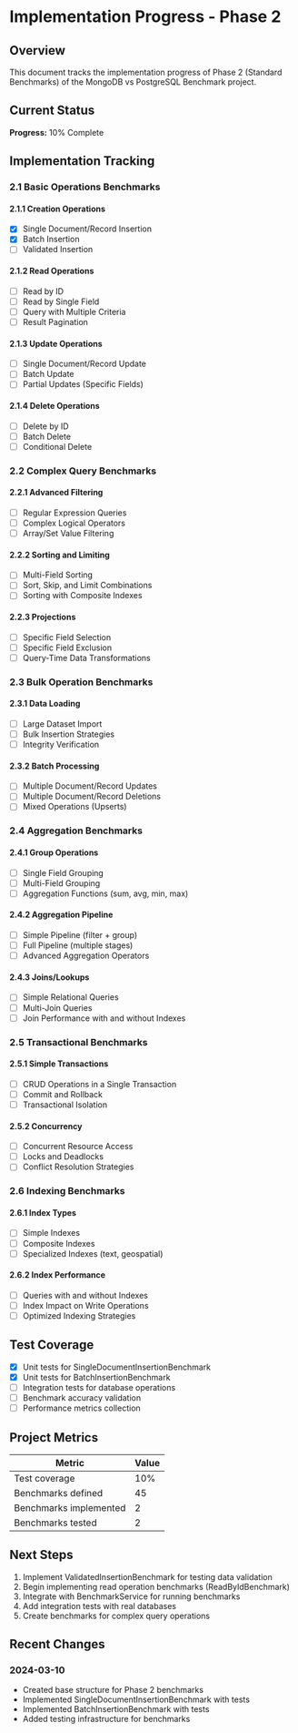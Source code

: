 # Implementation Progress - Phase 2

## Overview

This document tracks the implementation progress of Phase 2 (Standard Benchmarks) of the MongoDB vs PostgreSQL Benchmark project.

## Current Status

**Progress:** 10% Complete

## Implementation Tracking

### 2.1 Basic Operations Benchmarks

#### 2.1.1 Creation Operations
- [x] Single Document/Record Insertion
- [x] Batch Insertion
- [ ] Validated Insertion

#### 2.1.2 Read Operations
- [ ] Read by ID
- [ ] Read by Single Field
- [ ] Query with Multiple Criteria
- [ ] Result Pagination

#### 2.1.3 Update Operations
- [ ] Single Document/Record Update
- [ ] Batch Update
- [ ] Partial Updates (Specific Fields)

#### 2.1.4 Delete Operations
- [ ] Delete by ID
- [ ] Batch Delete
- [ ] Conditional Delete

### 2.2 Complex Query Benchmarks

#### 2.2.1 Advanced Filtering
- [ ] Regular Expression Queries
- [ ] Complex Logical Operators
- [ ] Array/Set Value Filtering

#### 2.2.2 Sorting and Limiting
- [ ] Multi-Field Sorting
- [ ] Sort, Skip, and Limit Combinations
- [ ] Sorting with Composite Indexes

#### 2.2.3 Projections
- [ ] Specific Field Selection
- [ ] Specific Field Exclusion
- [ ] Query-Time Data Transformations

### 2.3 Bulk Operation Benchmarks

#### 2.3.1 Data Loading
- [ ] Large Dataset Import
- [ ] Bulk Insertion Strategies
- [ ] Integrity Verification

#### 2.3.2 Batch Processing
- [ ] Multiple Document/Record Updates
- [ ] Multiple Document/Record Deletions
- [ ] Mixed Operations (Upserts)

### 2.4 Aggregation Benchmarks

#### 2.4.1 Group Operations
- [ ] Single Field Grouping
- [ ] Multi-Field Grouping
- [ ] Aggregation Functions (sum, avg, min, max)

#### 2.4.2 Aggregation Pipeline
- [ ] Simple Pipeline (filter + group)
- [ ] Full Pipeline (multiple stages)
- [ ] Advanced Aggregation Operators

#### 2.4.3 Joins/Lookups
- [ ] Simple Relational Queries
- [ ] Multi-Join Queries
- [ ] Join Performance with and without Indexes

### 2.5 Transactional Benchmarks

#### 2.5.1 Simple Transactions
- [ ] CRUD Operations in a Single Transaction
- [ ] Commit and Rollback
- [ ] Transactional Isolation

#### 2.5.2 Concurrency
- [ ] Concurrent Resource Access
- [ ] Locks and Deadlocks
- [ ] Conflict Resolution Strategies

### 2.6 Indexing Benchmarks

#### 2.6.1 Index Types
- [ ] Simple Indexes
- [ ] Composite Indexes
- [ ] Specialized Indexes (text, geospatial)

#### 2.6.2 Index Performance
- [ ] Queries with and without Indexes
- [ ] Index Impact on Write Operations
- [ ] Optimized Indexing Strategies

## Test Coverage

- [x] Unit tests for SingleDocumentInsertionBenchmark
- [x] Unit tests for BatchInsertionBenchmark
- [ ] Integration tests for database operations
- [ ] Benchmark accuracy validation
- [ ] Performance metrics collection

## Project Metrics

| Metric | Value |
|--------|-------|
| Test coverage | 10% |
| Benchmarks defined | 45 |
| Benchmarks implemented | 2 |
| Benchmarks tested | 2 |

## Next Steps

1. Implement ValidatedInsertionBenchmark for testing data validation
2. Begin implementing read operation benchmarks (ReadByIdBenchmark)
3. Integrate with BenchmarkService for running benchmarks
4. Add integration tests with real databases
5. Create benchmarks for complex query operations

## Recent Changes

### 2024-03-10
- Created base structure for Phase 2 benchmarks
- Implemented SingleDocumentInsertionBenchmark with tests
- Implemented BatchInsertionBenchmark with tests
- Added testing infrastructure for benchmarks 